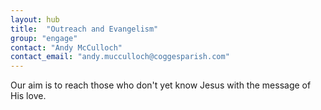 ```yaml
---
layout: hub
title:  "Outreach and Evangelism"
group: "engage"
contact: "Andy McCulloch"
contact_email: "andy.mucculloch@coggesparish.com"
---
```



Our aim is to reach those who don't yet know Jesus with the message of His love.
